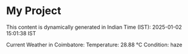 # My Project

This content is dynamically generated in Indian Time (IST): 2025-01-02 15:01:38 IST


Current Weather in Coimbatore:
Temperature: 28.88 °C
Condition: haze

